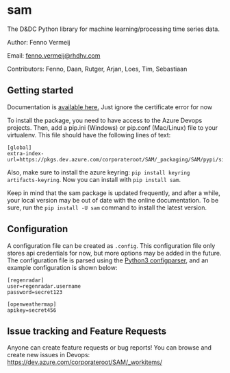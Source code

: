 # sam

The D&DC Python library for machine learning/processing time series data.

Author: Fenno Vermeij

Email: fenno.vermeij@rhdhv.com

Contributors: Fenno, Daan, Rutger, Arjan, Loes, Tim, Sebastiaan

## Getting started

Documentation is [available here.](https://samdocs.digitalapps.royalhaskoningdhv.com) Just ignore the certificate error for now

To install the package, you need to have access to the Azure Devops projects. Then, add a pip.ini (Windows) or pip.conf (Mac/Linux) file to your virtualenv. This file should have the following lines of text:

```
[global]
extra-index-url=https://pkgs.dev.azure.com/corporateroot/SAM/_packaging/SAM/pypi/simple/
```

Also, make sure to install the azure keyring: `pip install keyring artifacts-keyring`. Now you can install with `pip install sam`.

Keep in mind that the sam package is updated frequently, and after a while, your local version may be out of date with the online documentation. To be sure, run the `pip install -U sam` command to install the latest version.

## Configuration

A configuration file can be created as `.config`. This configuration file only stores api credentials for now, but more options may be added in the future. The configuration file is parsed using the [Python3 configparser](https://docs.python.org/3/library/configparser.html), and an example configuration is shown below:

```
[regenradar]
user=regenradar.username
password=secret123

[openweathermap]
apikey=secret456
```

## Issue tracking and Feature Requests

Anyone can create feature requests or bug reports! You can browse and create new issues in Devops: https://dev.azure.com/corporateroot/SAM/_workitems/
